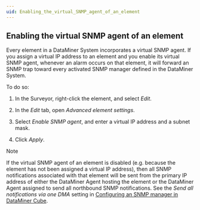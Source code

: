 ```yaml
---
uid: Enabling_the_virtual_SNMP_agent_of_an_element
---
```


## Enabling the virtual SNMP agent of an element

Every element in a DataMiner System incorporates a virtual SNMP agent. If you assign a virtual IP address to an element and you enable its virtual SNMP agent, whenever an alarm occurs on that element, it will forward an SNMP trap toward every activated SNMP manager defined in the DataMiner System.

To do so:

1. In the Surveyor, right-click the element, and select *Edit*.

2. In the *Edit* tab, open *Advanced element settings*.

3. Select *Enable SNMP agent*, and enter a virtual IP address and a subnet mask.

4. Click *Apply*.

> [!NOTE]
> If the virtual SNMP agent of an element is disabled (e.g. because the element has not been assigned a virtual IP address), then all SNMP notifications associated with that element will be sent from the primary IP address of either the DataMiner Agent hosting the element or the DataMiner Agent assigned to send all northbound SNMP notifications. See the *Send all notifications via one DMA* setting in [Configuring an SNMP manager in DataMiner Cube](Configuring_an_SNMP_manager_in_DataMiner_Cube.md).
>
